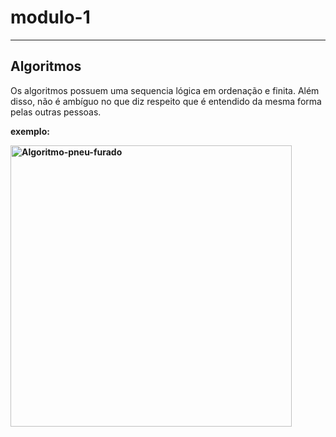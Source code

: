 # modulo-1
------
## Algoritmos

Os algoritmos possuem uma sequencia lógica em ordenação e finita. Além disso, não é ambíguo no que diz respeito que é entendido da mesma forma pelas outras pessoas.

<b>exemplo:<b>

<img src="https://slideplayer.com.br/slide/44194/1/images/11/Algoritmos+Abaixo+segue+um+exemplo+simples+de+algoritmo%2C+para+a+troca+de+um+pneu+furado%3A+desligar+o+carro..jpg" alt="Algoritmo-pneu-furado" width="450"/>
